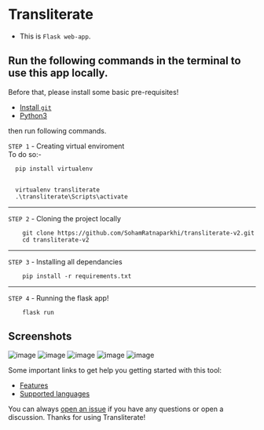 # Transliterate

- This is `Flask web-app`. 

## Run the following commands in the terminal to use this app locally.
Before that, please install some basic pre-requisites!
- [Install `git`](https://git-scm.com/downloads)
- [Python3](https://www.python.org/downloads/)

then run following commands. 

`STEP 1` - Creating virtual enviroment<br>
To do so:-
```bash
  pip install virtualenv
```
```

  virtualenv transliterate
  .\transliterate\Scripts\activate
```
----
`STEP 2` - Cloning the project locally
```
    git clone https://github.com/SohamRatnaparkhi/transliterate-v2.git
    cd transliterate-v2
```
----
`STEP 3` - Installing all dependancies

```
    pip install -r requirements.txt
```
---
`STEP 4` - Running the flask app!
```
    flask run
```


## Screenshots

![image](https://user-images.githubusercontent.com/92905626/188302795-8ed26f78-aa08-4c25-9401-260b59ec4584.png)
![image](https://user-images.githubusercontent.com/92905626/188302821-b604611f-336e-43e7-80e3-57278b0d0282.png)
![image](https://user-images.githubusercontent.com/92905626/188302954-cc1a5963-03f0-45ca-a9bf-9371cb064e00.png)
![image](https://user-images.githubusercontent.com/92905626/188302978-0cf3238f-6df7-43a3-94a7-2ba0425820ec.png)
![image](https://user-images.githubusercontent.com/92905626/188302987-537c17fb-9e76-4939-9a25-4c9d74ee228e.png)

Some important links to get help you getting started with this tool:
- [Features](https://github.com/SohamRatnaparkhi/transliterate-v2/blob/master/DOCUMENTATION/features.md)
- [Supported languages](https://github.com/SohamRatnaparkhi/transliterate-v2/blob/master/DOCUMENTATION/languages.md)

You can always [open an issue]([#https://github.com/SohamRatnaparkhi/Transliterate/issues](https://github.com/SohamRatnaparkhi/transliterate-v2/issues)) if you have any questions or open a discussion. Thanks for using Transliterate!
